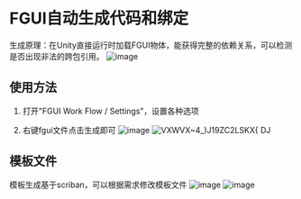 # FGUI自动生成代码和绑定
生成原理：在Unity直接运行时加载FGUI物体，能获得完整的依赖关系，可以检测是否出现非法的跨包引用。
![image](https://user-images.githubusercontent.com/44496710/218303987-9fa56381-c645-4624-98ad-bf0b5aeee7ed.png)

## 使用方法
1. 打开"FGUI Work Flow / Settings"，设置各种选项

2. 右键fgui文件点击生成即可
![image](https://user-images.githubusercontent.com/44496710/218303864-d29d1c6f-0a46-4a32-9e4d-7123c9203b42.png)
![VXWVX~4_)J19ZC2LSKX{ DJ](https://user-images.githubusercontent.com/44496710/218303885-8754105f-38fe-49c1-9b1c-b2326dabe75d.png)

## 模板文件
模板生成基于scriban，可以根据需求修改模板文件
![image](https://user-images.githubusercontent.com/44496710/218303918-a8930fce-7a5d-4379-9274-00631f78c552.png)
![image](https://user-images.githubusercontent.com/44496710/218303929-0f681eb7-3057-42fc-a683-f3afe4951db9.png)
